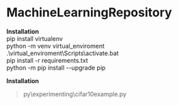 # MachineLearningRepository
<b>Installation</b><br/>
pip install virtualenv<br/>
python -m venv virtual_enviroment<br/>
.\virtual_enviroment\Scripts\activate.bat<br/>
pip install -r requirements.txt<br/>
python -m pip install --upgrade pip<br/>

<b>Installation</b><br/>
> py\experimenting\cifar10example.py<br/>